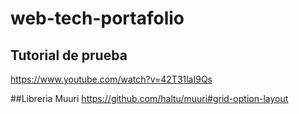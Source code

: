 # web-tech-portafolio

## Tutorial de prueba 
https://www.youtube.com/watch?v=42T31laI9Qs

##Libreria Muuri
https://github.com/haltu/muuri#grid-option-layout


